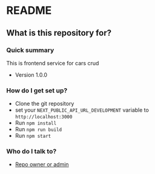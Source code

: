 # README #

## What is this repository for? ##

### Quick summary ###

This is frontend service for cars crud

* Version 1.0.0

### How do I get set up? ###

* Clone the git repository
* set your `NEXT_PUBLIC_API_URL_DEVELOPMENT` variable to `http://localhost:3000`
* Run `npm install`
* Run `npm run build`
* Run `npm start`

### Who do I talk to? ###

* [Repo owner or admin](https://github.com/HassanNasir1)
